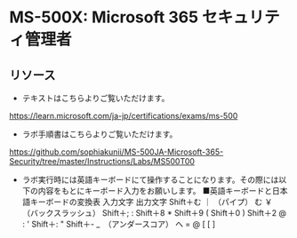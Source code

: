 ﻿# MS-500X: Microsoft 365 セキュリティ管理者

## リソース

- テキストはこちらよりご覧いただけます。

https://learn.microsoft.com/ja-jp/certifications/exams/ms-500

- ラボ手順書はこちらよりご覧いただけます。
 
https://github.com/sophiakunii/MS-500JA-Microsoft-365-Security/tree/master/Instructions/Labs/MS500T00

- ラボ実行時には英語キーボードにて操作することになります。その際には以下の内容をもとにキーボード入力をお願いします。
■英語キーボードと日本語キーボードの変換表
入力文字	出力文字
Shift＋む	｜ （パイプ）
む		￥　（バックスラッシュ）
Shift＋;	:
Shift＋8	*
Shift＋9	(
Shift＋0	)
Shift＋2	@
:		'
Shift＋:	"
Shift＋-	_　（アンダースコア）
へ		=
@		[
[		]
